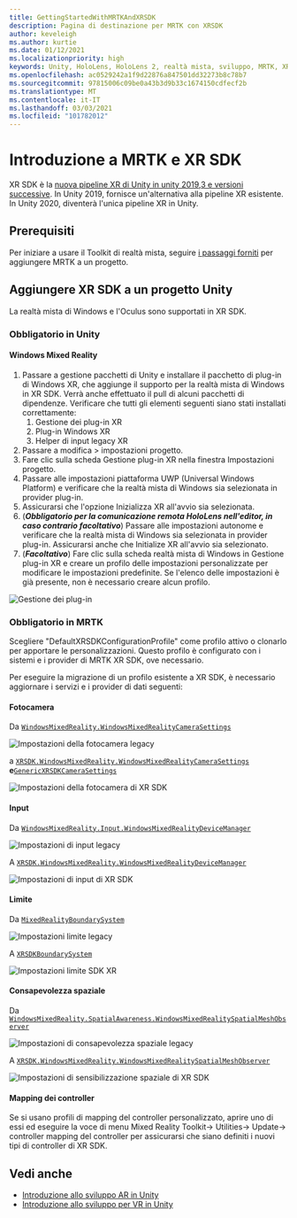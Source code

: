 ```yaml
---
title: GettingStartedWithMRTKAndXRSDK
description: Pagina di destinazione per MRTK con XRSDK
author: keveleigh
ms.author: kurtie
ms.date: 01/12/2021
ms.localizationpriority: high
keywords: Unity, HoloLens, HoloLens 2, realtà mista, sviluppo, MRTK, XRSDK,
ms.openlocfilehash: ac0529242a1f9d22876a847501dd32273b8c78b7
ms.sourcegitcommit: 97815006c09be0a43b3d9b33c1674150cdfecf2b
ms.translationtype: MT
ms.contentlocale: it-IT
ms.lasthandoff: 03/03/2021
ms.locfileid: "101782012"
---
```

# <a name="getting-started-with-mrtk-and-xr-sdk"></a>Introduzione a MRTK e XR SDK

XR SDK è la [nuova pipeline XR di Unity in unity 2019,3 e versioni successive](https://blogs.unity3d.com/2020/01/24/unity-xr-platform-updates/). In Unity 2019, fornisce un'alternativa alla pipeline XR esistente. In Unity 2020, diventerà l'unica pipeline XR in Unity.

## <a name="prerequisites"></a>Prerequisiti

Per iniziare a usare il Toolkit di realtà mista, seguire [i passaggi forniti](../WelcomeToMRTK.md) per aggiungere MRTK a un progetto.

## <a name="add-xr-sdk-to-a-unity-project"></a>Aggiungere XR SDK a un progetto Unity

La realtà mista di Windows e l'Oculus sono supportati in XR SDK.

### <a name="required-in-unity"></a>Obbligatorio in Unity

#### <a name="windows-mixed-reality"></a>Windows Mixed Reality

1. Passare a gestione pacchetti di Unity e installare il pacchetto di plug-in di Windows XR, che aggiunge il supporto per la realtà mista di Windows in XR SDK. Verrà anche effettuato il pull di alcuni pacchetti di dipendenze. Verificare che tutti gli elementi seguenti siano stati installati correttamente:
   1. Gestione dei plug-in XR
   1. Plug-in Windows XR
   1. Helper di input legacy XR
1. Passare a modifica > impostazioni progetto.
1. Fare clic sulla scheda Gestione plug-in XR nella finestra Impostazioni progetto.
1. Passare alle impostazioni piattaforma UWP (Universal Windows Platform) e verificare che la realtà mista di Windows sia selezionata in provider plug-in.
1. Assicurarsi che l'opzione Inizializza XR all'avvio sia selezionata.
1. (**_Obbligatorio per la comunicazione remota HoloLens nell'editor, in caso contrario facoltativo_**) Passare alle impostazioni autonome e verificare che la realtà mista di Windows sia selezionata in provider plug-in. Assicurarsi anche che Initialize XR all'avvio sia selezionato.
1. (**_Facoltativo_**) Fare clic sulla scheda realtà mista di Windows in Gestione plug-in XR e creare un profilo delle impostazioni personalizzate per modificare le impostazioni predefinite. Se l'elenco delle impostazioni è già presente, non è necessario creare alcun profilo.

![Gestione dei plug-in](../features/images/xrsdk/PluginManagement.png)

### <a name="required-in-mrtk"></a>Obbligatorio in MRTK

Scegliere "DefaultXRSDKConfigurationProfile" come profilo attivo o clonarlo per apportare le personalizzazioni. Questo profilo è configurato con i sistemi e i provider di MRTK XR SDK, ove necessario.

Per eseguire la migrazione di un profilo esistente a XR SDK, è necessario aggiornare i servizi e i provider di dati seguenti:

#### <a name="camera"></a>Fotocamera

Da [`WindowsMixedReality.WindowsMixedRealityCameraSettings`](xref:Microsoft.MixedReality.Toolkit.WindowsMixedReality.WindowsMixedRealityCameraSettings)

![Impostazioni della fotocamera legacy](../features/images/xrsdk/CameraSystemLegacy.png)

a [`XRSDK.WindowsMixedReality.WindowsMixedRealityCameraSettings`](xref:Microsoft.MixedReality.Toolkit.XRSDK.WindowsMixedReality.WindowsMixedRealityCameraSettings) **e**[`GenericXRSDKCameraSettings`](xref:Microsoft.MixedReality.Toolkit.XRSDK.GenericXRSDKCameraSettings)

![Impostazioni della fotocamera di XR SDK](../features/images/xrsdk/CameraSystemXRSDK.png)

#### <a name="input"></a>Input

Da [`WindowsMixedReality.Input.WindowsMixedRealityDeviceManager`](xref:Microsoft.MixedReality.Toolkit.WindowsMixedReality.Input.WindowsMixedRealityDeviceManager)

![Impostazioni di input legacy](../features/images/xrsdk/InputSystemWMRLegacy.png)

A [`XRSDK.WindowsMixedReality.WindowsMixedRealityDeviceManager`](xref:Microsoft.MixedReality.Toolkit.XRSDK.WindowsMixedReality.WindowsMixedRealityDeviceManager)

![Impostazioni di input di XR SDK](../features/images/xrsdk/InputSystemWMRXRSDK.png)

#### <a name="boundary"></a>Limite

Da [`MixedRealityBoundarySystem`](xref:Microsoft.MixedReality.Toolkit.Boundary.MixedRealityBoundarySystem)

![Impostazioni limite legacy](../features/images/xrsdk/BoundarySystemLegacy.png)

A  [`XRSDKBoundarySystem`](xref:Microsoft.MixedReality.Toolkit.XRSDK.XRSDKBoundarySystem)

![Impostazioni limite SDK XR](../features/images/xrsdk/BoundarySystemXRSDK.png)

#### <a name="spatial-awareness"></a>Consapevolezza spaziale

Da [`WindowsMixedReality.SpatialAwareness.WindowsMixedRealitySpatialMeshObserver`](xref:Microsoft.MixedReality.Toolkit.WindowsMixedReality.SpatialAwareness.WindowsMixedRealitySpatialMeshObserver)

![Impostazioni di consapevolezza spaziale legacy](../features/images/xrsdk/SpatialAwarenessLegacy.png)

A [`XRSDK.WindowsMixedReality.WindowsMixedRealitySpatialMeshObserver`](xref:Microsoft.MixedReality.Toolkit.XRSDK.WindowsMixedReality.WindowsMixedRealitySpatialMeshObserver)

![Impostazioni di sensibilizzazione spaziale di XR SDK](../features/images/xrsdk/SpatialAwarenessXRSDK.png)

#### <a name="controller-mappings"></a>Mapping dei controller

Se si usano profili di mapping del controller personalizzato, aprire uno di essi ed eseguire la voce di menu Mixed Reality Toolkit-> Utilities-> Update-> controller mapping del controller per assicurarsi che siano definiti i nuovi tipi di controller di XR SDK.

## <a name="see-also"></a>Vedi anche

* [Introduzione allo sviluppo AR in Unity](https://docs.unity3d.com/Manual/AROverview.html)
* [Introduzione allo sviluppo per VR in Unity](https://docs.unity3d.com/Manual/VROverview.html)
